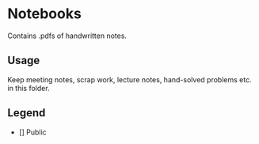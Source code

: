 # Notebooks
Contains .pdfs of handwritten notes.

## Usage
Keep meeting notes, scrap work, lecture notes, hand-solved problems etc. in this folder.

## Legend
- [] Public